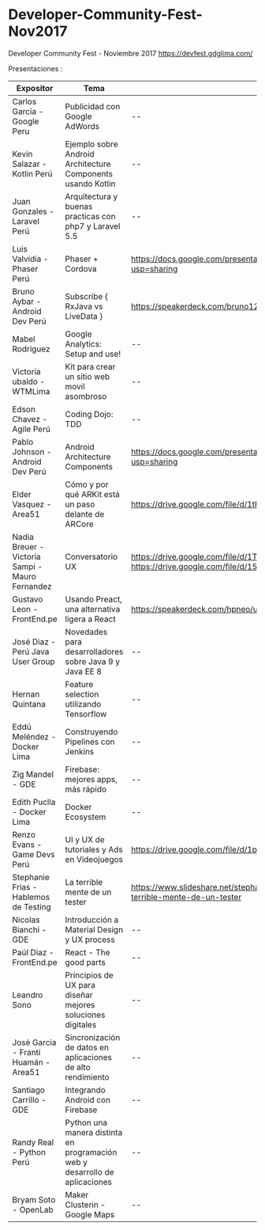 # Developer-Community-Fest-Nov2017
Developer Community Fest - Noviembre 2017 https://devfest.gdglima.com/

Presentaciones :

Expositor | Tema  | Presentación 
------------ | ------------- | ------------- 
Carlos García - Google Peru   | Publicidad con Google AdWords | --
Kevin Salazar - Kotlin Perú  | Ejemplo sobre Android Architecture Components usando Kotlin | --
Juan Gonzales - Laravel Perú  | Arquitectura y buenas practicas con php7 y Laravel 5.5 | --
Luis Valvidia - Phaser Perú  | Phaser + Cordova | https://docs.google.com/presentation/d/1282fx_iIxZiB0iAT0GBsBA9gy7R02ZW4jxSBx0IDB1E/edit?usp=sharing
Bruno Aybar - Android Dev Perú  | Subscribe { RxJava vs LiveData } | https://speakerdeck.com/bruno125/subscribe-rxjava-vs-livedata
Mabel Rodriguez | Google Analytics: Setup and use!| --
Victoria ubaldo - WTMLima | Kit para crear un sitio web movil asombroso| --
Edson Chavez - Agile Perú | Coding Dojo: TDD| --
Pablo Johnson - Android Dev Perú | Android Architecture Components | https://docs.google.com/presentation/d/1mVVXtD4qdAxzawpNE2ebs5shlonIyynPt7x3n1ehaZ8/edit?usp=sharing
Elder Vasquez - Area51 | Cómo y por qué ARKit está un paso delante de ARCore | https://drive.google.com/file/d/1tHu0_G4v4Wk7k-x-Imc1BGVddWjYfcuV/view?usp=sharing
Nadia Breuer - Victoria Sampi - Mauro Fernandez | Conversatorio UX | https://drive.google.com/file/d/1TWaz9Me0k79ZsZEtzldfKDSWYfCUFf3Y/view?usp=sharing https://drive.google.com/file/d/158Pu_uV_24lv92gaFcKr_i5MMovuoldY/view?usp=sharing
Gustavo Leon - FrontEnd.pe | Usando Preact, una alternativa ligera a React| https://speakerdeck.com/hpneo/usando-preact-una-alternativa-ligera-a-react
José Diaz - Perú Java User Group | Novedades para desarrolladores sobre Java 9 y Java EE 8| --
Hernan Quintana | Feature selection utilizando Tensorflow | --
Eddú Meléndez - Docker Lima| Construyendo Pipelines con Jenkins | --
Zig Mandel - GDE| Firebase: mejores apps, más rápido| --
Edith Puclla - Docker Lima | Docker Ecosystem| --
Renzo Evans - Game Devs Perú | UI y UX de tutoriales y Ads en Videojuegos| https://drive.google.com/file/d/1pEB2ctEz9XSofJTj5x4RMrDZZ3h07hWs/view?usp=sharing
Stephanie Frias - Hablemos de Testing |La terrible mente de un tester| https://www.slideshare.net/stephaniefriasz/la-terrible-mente-de-un-tester/stephaniefriasz/la-terrible-mente-de-un-tester
Nicolas Bianchi - GDE |Introducción a Material Design y UX process| --
Paúl Diaz - FrontEnd.pe |React - The good parts| --
Leandro Sono | Principios de UX para diseñar mejores soluciones digitales | --
José Garcia - Franti Huamán - Area51 | Sincronización de datos en aplicaciones de alto rendimiento | --
Santiago Carrillo - GDE | Integrando Android con Firebase | --
Randy Real - Python Perú | Python una manera distinta en programación web y desarrollo de aplicaciones | --
Bryam Soto - OpenLab | Maker Clusterin - Google Maps | --
